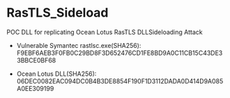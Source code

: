 # RasTLS_Sideload

POC DLL for replicating Ocean Lotus RasTLS DLLSideloading Attack

* Vulnerable Symantec rastlsc.exe(SHA256): F9EBF6AEB3F0FB0C29BD8F3D652476CD1FE8BD9A0C11CB15C43DE33BBCE0BF68

* Ocean Lotus DLL(SHA256): 06DEC0082EAC094DC0B4B3DE8854F190F1D3112DADA0D414D9A085A0EE309199